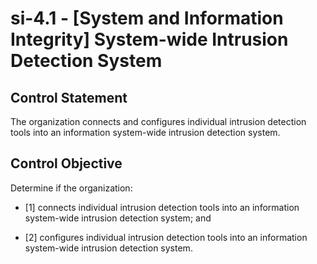 # si-4.1 - \[System and Information Integrity\] System-wide Intrusion Detection System

## Control Statement

The organization connects and configures individual intrusion detection tools into an information system-wide intrusion detection system.

## Control Objective

Determine if the organization:

- \[1\] connects individual intrusion detection tools into an information system-wide intrusion detection system; and

- \[2\] configures individual intrusion detection tools into an information system-wide intrusion detection system.
